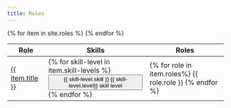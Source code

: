 ```yaml
---
title: Roles
---
```



<table data-toggle="table" data-pagination="true" data-search="true">
  <thead>
    <tr>
      <th>Role</th>
      <th>Skills</th>
      <th>Roles</th>
    </tr>
  </thead>
  <tbody>
{% for item in site.roles %}
    <tr>
      <td data-sortable="true">
    <a href="{{ item.url }}">
      {{ item.title }}
    </a>
      </td>
      <td>
      {% for skill-level in item.skill-levels %}       
      <button type="button" class="btn btn-primary position-relative">
        {{ skill-level.skill }}
        <span class="position-absolute top-0 start-100 translate-middle badge rounded-pill bg-danger">
          {{ skill-level.level}}
          <span class="visually-hidden">skill level</span>
        </span>
      </button>
      {% endfor %}
      </td>
      <td>
      {% for role in item.roles%}
      {{ role.role }}
      {% endfor %}
      </td>
    </tr>
{% endfor %}
  </tbody>
</table>

